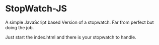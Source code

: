 # StopWatch-JS

A simple JavaScript based Version of a stopwatch. Far from perfect but doing the job.

Just start the index.html and there is your stopwatch to handle.
